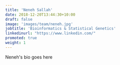 ```yaml
---
title: 'Neneh Sallah'
date: 2018-12-20T13:44:30+10:00
draft: false
image: 'images/team/neneh.jpg'
jobtitle: 'Bioinformatics & Statistical Genetics'
linkedinurl: "https://www.linkedin.com/"
promoted: true
weight: 1
---
```


Neneh's bio goes here
